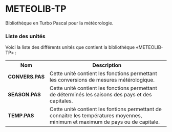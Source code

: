 # METEOLIB-TP
Bibliothèque en Turbo Pascal pour la météorologie.

<h3>Liste des unités</h3>

Voici la liste des différents unités que contient la bibliothèque «METEOLIB-TP» :

<table>
  <tr>
    <th>Nom</th>
    <th>Description</th>
  </tr>
  <tr>
      <td><b>CONVERS.PAS</b></td>
      <td>Cette unité contient les fonctions permettant les conversions de mesures métérologique.</td>
  </tr>
  <tr>
    <td><b>SEASON.PAS</b></td>
    <td>Cette unité contient les fonctions permettant de déterminés les saisons des pays et des capitales.</td>
  </tr>
  <tr>
    <td><b>TEMP.PAS</b></td>
    <td>Cette unité contient les fontions permettant de connaitre les températures moyennes, minimum et maximum de pays ou de capitale.</td>
  </tr>
</table>

